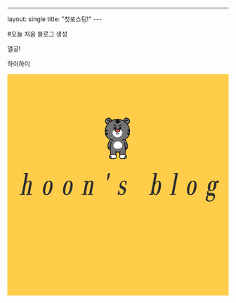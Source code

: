  ---
layout: single
title:  "첫포스팅!"
​---

#오늘 처음 블로그 생성

열공!

하이하이

![yhoons](../images/2022-03-27-first/yhoons.png)
